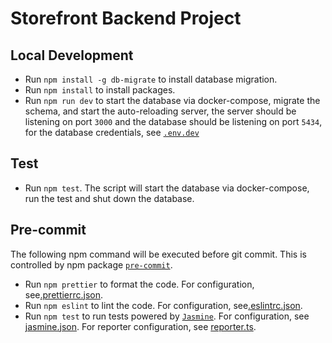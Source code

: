 # Storefront Backend Project

## Local Development
* Run `npm install -g db-migrate` to install database migration.
* Run `npm install` to install packages.
* Run `npm run dev` to start the database via docker-compose, migrate the schema, and start the auto-reloading server, the server should be listening on port `3000` and the database should be listening on port `5434`, for the database credentials, see [`.env.dev`](./.env.dev)

## Test
* Run `npm test`. The script will start the database via docker-compose, run the test and shut down the database.

## Pre-commit
The following npm command will be executed before git commit. This is controlled by npm package [`pre-commit`](https://www.npmjs.com/package/pre-commit).
* Run `npm prettier` to format the code. For configuration, see[.prettierrc.json](./.prettierrc.json).
* Run `npm eslint` to lint the code. For configuration, see[.eslintrc.json](./.eslintrc.json).
* Run `npm test` to run tests powered by [`Jasmine`](https://www.npmjs.com/package/jasmine). For configuration, see [jasmine.json](./spec/support/jasmine.json). For reporter configuration, see [reporter.ts](./src/tests/helpers/reporter.ts).